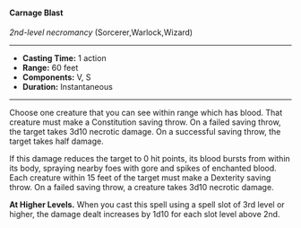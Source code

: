 #### Carnage Blast
*2nd-level necromancy* (Sorcerer,Warlock,Wizard)
___
- **Casting Time:** 1 action
- **Range:** 60 feet
- **Components:** V, S
- **Duration:** Instantaneous
---
Choose one creature that you can see within range which has blood. That creature must make a Constitution saving throw. On a failed saving throw, the target takes 3d10 necrotic damage. On a successful saving throw, the target takes half damage.

If this damage reduces the target to 0 hit points, its blood bursts from within its body, spraying nearby foes with gore and spikes of enchanted blood. Each creature within 15 feet of the target must make a Dexterity saving throw. On a failed saving throw, a creature takes 3d10 necrotic damage.

**At Higher Levels.** When you cast this spell using a spell slot of 3rd level or higher, the damage dealt increases by 1d10 for each slot level above 2nd.
